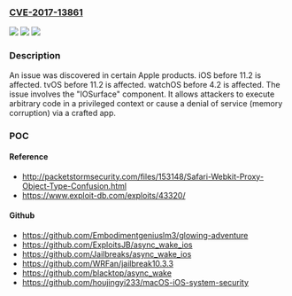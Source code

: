 ### [CVE-2017-13861](https://cve.mitre.org/cgi-bin/cvename.cgi?name=CVE-2017-13861)
![](https://img.shields.io/static/v1?label=Product&message=n%2Fa&color=blue)
![](https://img.shields.io/static/v1?label=Version&message=n%2Fa&color=blue)
![](https://img.shields.io/static/v1?label=Vulnerability&message=n%2Fa&color=brighgreen)

### Description

An issue was discovered in certain Apple products. iOS before 11.2 is affected. tvOS before 11.2 is affected. watchOS before 4.2 is affected. The issue involves the "IOSurface" component. It allows attackers to execute arbitrary code in a privileged context or cause a denial of service (memory corruption) via a crafted app.

### POC

#### Reference
- http://packetstormsecurity.com/files/153148/Safari-Webkit-Proxy-Object-Type-Confusion.html
- https://www.exploit-db.com/exploits/43320/

#### Github
- https://github.com/Embodimentgeniuslm3/glowing-adventure
- https://github.com/ExploitsJB/async_wake_ios
- https://github.com/Jailbreaks/async_wake_ios
- https://github.com/WRFan/jailbreak10.3.3
- https://github.com/blacktop/async_wake
- https://github.com/houjingyi233/macOS-iOS-system-security

